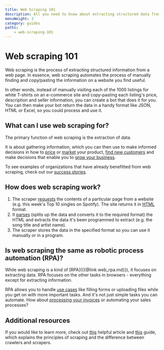 ```yaml
---
title: Web Scraping 101
description: All you need to know about extracting structured data from web pages, the protections websites employ to prevent it, and how to bypass them.
menuWeight: 3
category: guides
paths:
    - web-scraping-101
---
```


# [](#what-is-web-scraping) Web scraping 101

Web scraping is the process of extracting structured information from a web page. In essence, web scraping automates the process of manually finding and copy/pasting the information on a website you find useful.

In other words, instead of manually visiting each of the 1000 listings for white T-shirts on an e-commerce site and copy-pasting each listing's price, description and seller information, you can create a bot that does it for you. You can then make your bot return the data in a handy format like JSON, HTML or Excel, so you could process and use it.

## [](#what-can-i-use-web-scraping-for) What can I use web scraping for?

The primary function of web scraping is the extraction of data.

It is about gathering information, which you can then use to make informed decisions in how to [price](https://apify.com/use-cases/price-comparison) or [market](https://apify.com/use-cases/market-research) your product, [find new customers](https://apify.com/use-cases/lead-generation) and make decisions that enable you to [grow your business](https://apify.com/use-cases).

To see examples of organizations that have already benefitted from web scraping, check out our [success stories](https://apify.com/success-stories).

## [](#how-does-web-scraping-work) How does web scraping work?

1. The scraper [requests](https://www.codecademy.com/articles/http-requests) the contents of a particular page from a website (e.g. this week's Top 10 singles on Spotify). The site returns it in [HTML](https://en.wikipedia.org/wiki/HTML) format.
2. It [parses](https://en.wikipedia.org/wiki/Parsing) (splits up the data and converts it to the required format) the HTML and extracts the data it's been programmed to extract (e.g. the song title and artist name).
3. The scraper stores the data in the specified format so you can use it manually or in a program.

## [](#is-web-scraping-rpa) Is web scraping the same as robotic process automation (RPA)?

While web scraping is a kind of [RPA]({{@link web_rpa.md}}), it focuses on extracting data. RPA focuses on the other tasks in browsers - everything except for extracting information.

RPA allows you to handle [use cases](https://apify.com/use-cases/rpa) like filling forms or uploading files while you get on with more important tasks. And it's not just simple tasks you can automate. How about [processing your invoices](https://apify.com/katerinahronik/toggl-invoice-download) or automating your sales processes?

## [](#additional-resources) Additional resources

If you would like to learn more, check out [this](https://learn.g2.com/web-scraping) helpful article and [this](https://info.scrapinghub.com/web-scraping-guide/beginners-guide-to-web-scraping#3) guide, which explains the principles of scraping and the difference between crawlers and scrapers.
